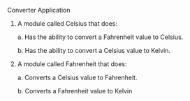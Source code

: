 Converter Application 
1. A module called Celsius that does:

    a. Has the ability to convert a Fahrenheit value to Celsius.

    b. Has the ability to convert a Celsius value to Kelvin.

2. A module called Fahrenheit that does:

    a. Converts a Celsius value to Fahrenheit.

    b. Converts a Fahrenheit value to Kelvin
